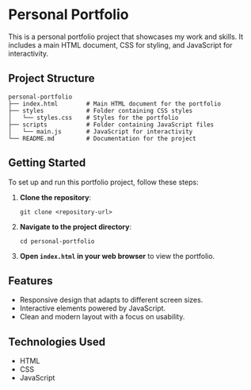 # Personal Portfolio

This is a personal portfolio project that showcases my work and skills. It includes a main HTML document, CSS for styling, and JavaScript for interactivity.

## Project Structure

```
personal-portfolio
├── index.html        # Main HTML document for the portfolio
├── styles            # Folder containing CSS styles
│   └── styles.css    # Styles for the portfolio
├── scripts           # Folder containing JavaScript files
│   └── main.js       # JavaScript for interactivity
└── README.md         # Documentation for the project
```

## Getting Started

To set up and run this portfolio project, follow these steps:

1. **Clone the repository**:
   ```
   git clone <repository-url>
   ```

2. **Navigate to the project directory**:
   ```
   cd personal-portfolio
   ```

3. **Open `index.html` in your web browser** to view the portfolio.

## Features

- Responsive design that adapts to different screen sizes.
- Interactive elements powered by JavaScript.
- Clean and modern layout with a focus on usability.

## Technologies Used

- HTML
- CSS
- JavaScript
